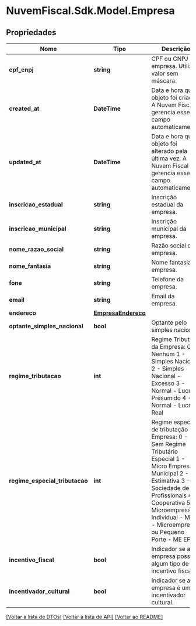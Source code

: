 # NuvemFiscal.Sdk.Model.Empresa

## Propriedades

Nome | Tipo | Descrição | Comentários
------------ | ------------- | ------------- | -------------
**cpf_cnpj** | **string** | CPF ou CNPJ da empresa.  Utilize o valor sem máscara. | 
**created_at** | **DateTime** | Data e hora que o objeto foi criado.  A Nuvem Fiscal gerencia esse campo automaticamente. | [optional] 
**updated_at** | **DateTime** | Data e hora que o objeto foi alterado pela última vez.  A Nuvem Fiscal gerencia esse campo automaticamente. | [optional] 
**inscricao_estadual** | **string** | Inscrição estadual da empresa. | [optional] 
**inscricao_municipal** | **string** | Inscrição municipal da empresa. | [optional] 
**nome_razao_social** | **string** | Razão social da empresa. | 
**nome_fantasia** | **string** | Nome fantasia da empresa. | [optional] 
**fone** | **string** | Telefone da empresa. | [optional] 
**email** | **string** | Email da empresa. | 
**endereco** | [**EmpresaEndereco**](EmpresaEndereco.md) |  | 
**optante_simples_nacional** | **bool** | Optante pelo simples nacional. | [optional] 
**regime_tributacao** | **int** | Regime Tributário da Empresa:  0 - Nenhum  1 - Simples Nacional  2 - Simples Nacional - Excesso  3 - Normal - Lucro Presumido  4 - Normal - Lucro Real | 
**regime_especial_tributacao** | **int** | Regime especial de tributação da Empresa:  0 - Sem Regime Tributário Especial  1 - Micro Empresa Municipal  2 - Estimativa  3 - Sociedade de Profissionais  4 - Cooperativa  5 - Microempresário Individual - MEI  6 - Microempresa ou Pequeno Porte - ME EPP | 
**incentivo_fiscal** | **bool** | Indicador se a empresa possui algum tipo de incentivo fiscal. | [optional] 
**incentivador_cultural** | **bool** | Indicador se a empresa é um incentivador cultural. | [optional] 

[[Voltar à lista de DTOs]](../README.md#documentation-for-models) [[Voltar à lista de API]](../README.md#documentation-for-api-endpoints) [[Voltar ao README]](../README.md)

